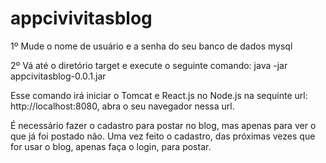 # appcivivitasblog

1º Mude o nome de usuário e a senha do seu banco de dados mysql

2º Vá até o diretório target e execute o seguinte comando:
java -jar appcivitasblog-0.0.1.jar

Esse comando irá iniciar o Tomcat e React.js no Node.js na sequinte url: http://localhost:8080, abra o seu navegador nessa url.

É necessário fazer o cadastro para postar no blog, mas apenas para ver o que já foi postado não.
Uma vez feito o cadastro, das próximas vezes que for usar o blog, apenas faça o login, para postar.
